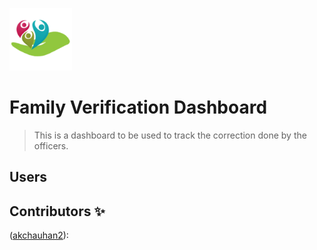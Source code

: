 <img src="image/logo.png" width="100px;" alt=""/><br />

# Family Verification Dashboard

> This is a dashboard to be used to track the correction done by the officers.

## Users

    
## Contributors ✨

([akchauhan2](https://akchauhan2.com)):